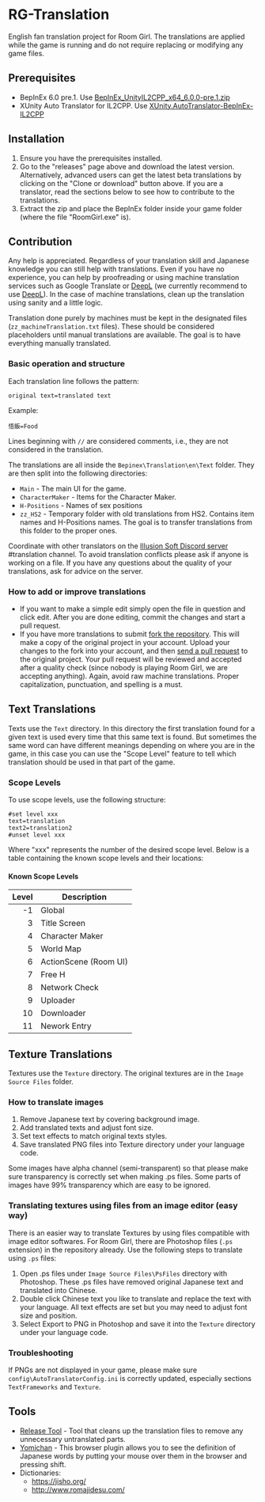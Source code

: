 # RG-Translation

English fan translation project for Room Girl. The translations are applied while the game is running and do not require replacing or modifying any game files.

## Prerequisites

- BepInEx 6.0 pre.1. Use [BepInEx_UnityIL2CPP_x64_6.0.0-pre.1.zip](https://github.com/BepInEx/BepInEx/releases/tag/v6.0.0-pre.1)
- XUnity Auto Translator for IL2CPP. Use [XUnity.AutoTranslator-BepInEx-IL2CPP
](https://github.com/bbepis/XUnity.AutoTranslator/releases)

## Installation

1. Ensure you have the prerequisites installed.
2. Go to the "releases" page above and download the latest version. Alternatively, advanced users can get the latest beta translations by clicking on the "Clone or download" button above. If you are a translator, read the sections below to see how to contribute to the translations.
3. Extract the zip and place the BepInEx folder inside your game folder (where the file "RoomGirl.exe" is).

## Contribution

Any help is appreciated. Regardless of your translation skill and Japanese knowledge you can still help with translations. Even if you have no experience, you can help by proofreading or using machine translation services such as Google Translate or [DeepL](https://www.deepl.com/translator) (we currently recommend to use [DeepL](https://www.deepl.com/translator)). In the case of machine translations, clean up the translation using sanity and a little logic.

Translation done purely by machines must be kept in the designated files (`zz_machineTranslation.txt` files). These should be considered placeholders until manual translations are available. The goal is to have everything manually translated.

### Basic operation and structure

Each translation line follows the pattern:

```
original text=translated text
```

Example:

```
悟飯=Food
```

Lines beginning with `//` are considered comments, i.e., they are not considered in the translation.

The translations are all inside the `Bepinex\Translation\en\Text` folder. They are then split into the following directories:

- `Main` - The main UI for the game.
- `CharacterMaker` - Items for the Character Maker.
- `H-Positions` - Names of sex positions
- `zz_HS2` - Temporary folder with old translations from HS2. Contains item names and H-Positions names. The goal is to transfer translations from this folder to the proper ones.

Coordinate with other translators on the [Illusion Soft Discord server](https://discord.gg/illusionsoft) #translation channel. To avoid translation conflicts please ask if anyone is working on a file. If you have any questions about the quality of your translations, ask for advice on the server.

### How to add or improve translations

- If you want to make a simple edit simply open the file in question and click edit. After you are done editing, commit the changes and start a pull request.
- If you have more translations to submit [fork the repository](https://help.github.com/articles/fork-a-repo/). This will make a copy of the original project in your account. Upload your changes to the fork into your account, and then [send a pull request](https://help.github.com/articles/about-pull-requests/) to the original project. Your pull request will be reviewed and accepted after a quality check (since nobody is playing Room Girl, we are accepting anything). Again, avoid raw machine translations. Proper capitalization, punctuation, and spelling is a must.

## Text Translations

Texts use the `Text` directory. In this directory the first translation found for a given text is used every time that this same text is found. But sometimes the same word can have different meanings depending on where you are in the game, in this case you can use the "Scope Level" feature to tell which translation should be used in that part of the game.

### Scope Levels

To use scope levels, use the following structure:

```
#set level xxx
text=translation
text2=translation2
#unset level xxx
```

Where "xxx" represents the number of the desired scope level. Below is a table containing the known scope levels and their locations:

#### Known Scope Levels

| Level | Description           |
|------:|-----------------------|
| -1    | Global                |
|  3    | Title Screen          |
|  4    | Character Maker       |
|  5    | World Map             |
|  6    | ActionScene (Room UI) |
|  7    | Free H                |
|  8    | Network Check         |
|  9    | Uploader              |
|  10   | Downloader            |
|  11   | Nework Entry          |

## Texture Translations

Textures use the `Texture` directory. The original textures are in the `Image Source Files` folder.

### How to translate images

1. Remove Japanese text by covering background image.
1. Add translated texts and adjust font size.
1. Set text effects to match original texts styles.
1. Save translated PNG files into Texture directory under your language code.

Some images have alpha channel (semi-transparent) so that please make sure transparency is correctly set when making .ps files. Some parts of images have 99% transparency which are easy to be ignored.

### Translating textures using files from an image editor (easy way)

There is an easier way to translate Textures by using files compatible with image editor softwares. For Room Girl, there are Photoshop files (`.ps` extension) in the repository already. Use the following steps to translate using `.ps` files:

1. Open .ps files under `Image Source Files\PsFiles` directory with Photoshop. These .ps files have removed original  Japanese text and translated into Chinese.
1. Double click Chinese text you like to translate and replace the text with your language. All text effects are set but you may need to adjust font size and position.
1. Select Export to PNG in Photoshop and save it into the `Texture` directory under your language code.

### Troubleshooting

If PNGs are not displayed in your game, please make sure `config\AutoTranslatorConfig.ini` is correctly updated, especially sections `TextFrameworks` and `Texture`.

## Tools

- [Release Tool](https://github.com/SpockBauru/TranslationToolsHS2#releasetoolhs2) - Tool that cleans up the translation files to remove any unnecessary untranslated parts.
- [Yomichan](https://foosoft.net/projects/yomichan/) - This browser plugin allows you to see the definition of Japanese words by putting your mouse over them in the browser and pressing shift.
- Dictionaries:
  - <https://jisho.org/>
  - <http://www.romajidesu.com/>
  

